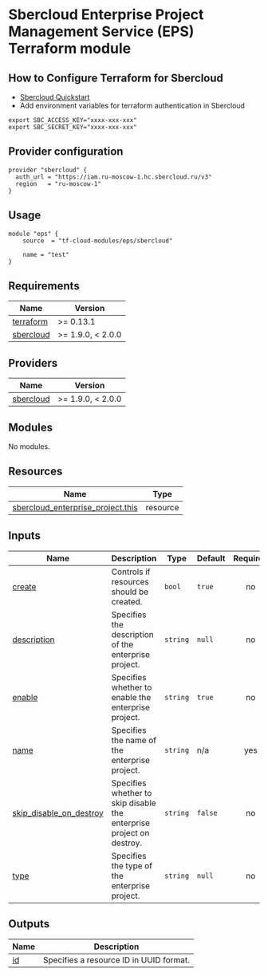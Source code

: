 # Sbercloud Enterprise Project Management Service (EPS) Terraform module

## How to Configure Terraform for Sbercloud

- [Sbercloud Quickstart](https://cloud.ru/ru/docs/terraform/ug/topics/quickstart.html)
- Add environment variables for terraform authentication in Sbercloud

```
export SBC_ACCESS_KEY="xxxx-xxx-xxx"
export SBC_SECRET_KEY="xxxx-xxx-xxx"
```

## Provider configuration
```hcl
provider "sbercloud" {
  auth_url = "https://iam.ru-moscow-1.hc.sbercloud.ru/v3"
  region   = "ru-moscow-1"
}
```

## Usage
```hcl
module "eps" {
    source  = "tf-cloud-modules/eps/sbercloud"

    name = "test"
}
```

<!-- BEGIN_TF_DOCS -->
## Requirements

| Name | Version |
|------|---------|
| <a name="requirement_terraform"></a> [terraform](#requirement\_terraform) | >= 0.13.1 |
| <a name="requirement_sbercloud"></a> [sbercloud](#requirement\_sbercloud) | >= 1.9.0, < 2.0.0 |

## Providers

| Name | Version |
|------|---------|
| <a name="provider_sbercloud"></a> [sbercloud](#provider\_sbercloud) | >= 1.9.0, < 2.0.0 |

## Modules

No modules.

## Resources

| Name | Type |
|------|------|
| [sbercloud_enterprise_project.this](https://registry.terraform.io/providers/sbercloud-terraform/sbercloud/latest/docs/resources/enterprise_project) | resource |

## Inputs

| Name | Description | Type | Default | Required |
|------|-------------|------|---------|:--------:|
| <a name="input_create"></a> [create](#input\_create) | Controls if resources should be created. | `bool` | `true` | no |
| <a name="input_description"></a> [description](#input\_description) | Specifies the description of the enterprise project. | `string` | `null` | no |
| <a name="input_enable"></a> [enable](#input\_enable) | Specifies whether to enable the enterprise project. | `string` | `true` | no |
| <a name="input_name"></a> [name](#input\_name) | Specifies the name of the enterprise project. | `string` | n/a | yes |
| <a name="input_skip_disable_on_destroy"></a> [skip\_disable\_on\_destroy](#input\_skip\_disable\_on\_destroy) | Specifies whether to skip disable the enterprise project on destroy. | `string` | `false` | no |
| <a name="input_type"></a> [type](#input\_type) | Specifies the type of the enterprise project. | `string` | `null` | no |

## Outputs

| Name | Description |
|------|-------------|
| <a name="output_id"></a> [id](#output\_id) | Specifies a resource ID in UUID format. |
<!-- END_TF_DOCS -->